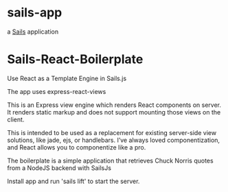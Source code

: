 # sails-app

a [Sails](http://sailsjs.org) application
# Sails-React-Boilerplate

Use React as a Template Engine in Sails.js

The app uses express-react-views

This is an Express view engine which renders React components on server. It renders static markup and does not support mounting those views on the client.

This is intended to be used as a replacement for existing server-side view solutions, like jade, ejs, or handlebars.
I’ve always loved componentization, and React allows you to componentize like a pro.

The boilerplate is a simple application that retrieves Chuck Norris quotes from a NodeJS backend with SailsJs

Install app and run 'sails lift' to start the server. 

